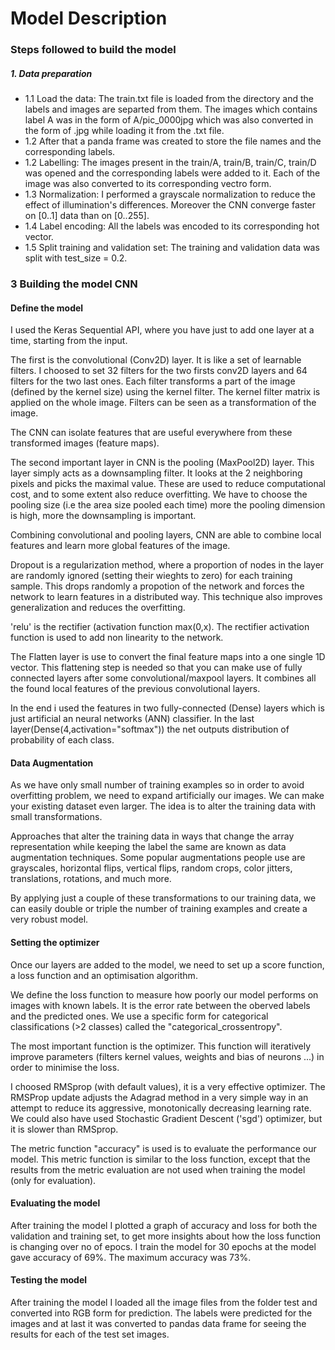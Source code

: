 # Model Description

### Steps followed to build the model
##### 1. Data preparation
- 1.1 Load the data: The train.txt file is loaded from the directory and the labels and images are separted from them. The images which contains label A was in the form of A/pic_0000jpg which was also converted in the form of .jpg while loading it from the .txt file.
- 1.2 After that a panda frame was created to store the file names and the corresponding labels.
- 1.2 Labelling: The images present in the train/A, train/B, train/C, train/D was opened and the corresponding labels were added to it. Each of the image was also converted to its corresponding vectro form.
- 1.3 Normalization: I performed a grayscale normalization to reduce the effect of illumination's differences. Moreover the CNN converge faster on [0..1] data than on [0..255].
- 1.4 Label encoding: All the labels was encoded to its corresponding hot vector.
- 1.5 Split training and validation set: The training and validation data was split with test_size = 0.2.
### 3  Building the model CNN
#### Define the model

I used the Keras Sequential API, where you have just to add one layer at a time, starting from the input.

The first is the convolutional (Conv2D) layer. It is like a set of learnable filters. I choosed to set 32 filters for the two firsts conv2D layers and 64 filters for the two last ones. Each filter transforms a part of the image (defined by the kernel size) using the kernel filter. The kernel filter matrix is applied on the whole image. Filters can be seen as a transformation of the image.

The CNN can isolate features that are useful everywhere from these transformed images (feature maps).

The second important layer in CNN is the pooling (MaxPool2D) layer. This layer simply acts as a downsampling filter. It looks at the 2 neighboring pixels and picks the maximal value. These are used to reduce computational cost, and to some extent also reduce overfitting. We have to choose the pooling size (i.e the area size pooled each time) more the pooling dimension is high, more the downsampling is important.

Combining convolutional and pooling layers, CNN are able to combine local features and learn more global features of the image.

Dropout is a regularization method, where a proportion of nodes in the layer are randomly ignored (setting their wieghts to zero) for each training sample. This drops randomly a propotion of the network and forces the network to learn features in a distributed way. This technique also improves generalization and reduces the overfitting.

'relu' is the rectifier (activation function max(0,x). The rectifier activation function is used to add non linearity to the network.

The Flatten layer is use to convert the final feature maps into a one single 1D vector. This flattening step is needed so that you can make use of fully connected layers after some convolutional/maxpool layers. It combines all the found local features of the previous convolutional layers.

In the end i used the features in two fully-connected (Dense) layers which is just artificial an neural networks (ANN) classifier. In the last layer(Dense(4,activation="softmax")) the net outputs distribution of probability of each class.

#### Data Augmentation

As we have only small number of training examples so in order to avoid overfitting problem, we need to expand artificially our images. We can make your existing dataset even larger. The idea is to alter the training data with small transformations.

Approaches that alter the training data in ways that change the array representation while keeping the label the same are known as data augmentation techniques. Some popular augmentations people use are grayscales, horizontal flips, vertical flips, random crops, color jitters, translations, rotations, and much more.

By applying just a couple of these transformations to our training data, we can easily double or triple the number of training examples and create a very robust model.


#### Setting the optimizer

Once our layers are added to the model, we need to set up a score function, a loss function and an optimisation algorithm.

We define the loss function to measure how poorly our model performs on images with known labels. It is the error rate between the oberved labels and the predicted ones. We use a specific form for categorical classifications (>2 classes) called the "categorical_crossentropy".

The most important function is the optimizer. This function will iteratively improve parameters (filters kernel values, weights and bias of neurons ...) in order to minimise the loss.

I choosed RMSprop (with default values), it is a very effective optimizer. The RMSProp update adjusts the Adagrad method in a very simple way in an attempt to reduce its aggressive, monotonically decreasing learning rate. We could also have used Stochastic Gradient Descent ('sgd') optimizer, but it is slower than RMSprop.

The metric function "accuracy" is used is to evaluate the performance our model. This metric function is similar to the loss function, except that the results from the metric evaluation are not used when training the model (only for evaluation).

#### Evaluating the model

After training the model I plotted a graph of accuracy and loss for both the validation and training set, to get more insights about how the loss function is changing over no of epocs. I train the model for 30 epochs at the model gave accuracy of 69%. The maximum accuracy was 73%.

#### Testing the model

After training the model I loaded all the image files from the folder test and converted into RGB form for prediction. The labels were predicted for the images and at last it was converted to pandas data frame for seeing the results for each of the test set images.




